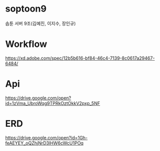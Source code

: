 # soptoon9
솝툰 서버 9조(김예진, 이지수, 장인규)

# Workflow
https://xd.adobe.com/spec/12b5b616-bf84-46c4-7139-8c0617a29467-6484/

# Api
https://drive.google.com/open?id=1zVma_UbroWqg9TPRkOztOkkV2pxp_5NF

# ERD
https://drive.google.com/open?id=1Gh-feAEYEY_oQZhjNrD3lHW6cWcU1POq

